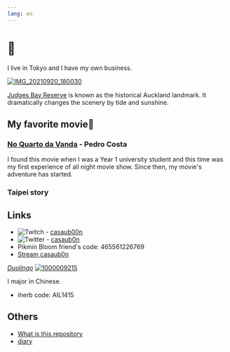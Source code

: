 ```yaml
---
lang: en
---
```


# 👋

I live in Tokyo and I have my own business.

[![IMG_20210920_180030](https://github.com/casaub0n/casaub0n/assets/6220791/5277e375-9143-46de-97dd-18397784a891)](https://maps.app.goo.gl/LAmsfYst8uxMWK9SA)

[Judges Bay Reserve](https://maps.app.goo.gl/LAmsfYst8uxMWK9SA) is known as the historical Auckland landmark. It dramatically changes the scenery by tide and sunshine.

## My favorite movie🍿

### [No Quarto da Vanda](https://www.imdb.com/title/tt0139500/) - Pedro Costa

I found this movie when I was a Year 1 university student and this time was my first experience of all night movie show.
Since then, my movie's adventure has started.

### Taipei story

## Links

- ![Twitch](https://img.shields.io/badge/Twitch-%239146FF.svg?style=for-the-badge&logo=Twitch&logoColor=white) - [casaub00n](https://www.twitch.tv/casaub0nn)
- ![Twitter](https://img.shields.io/badge/Twitter-%231DA1F2.svg?style=for-the-badge&logo=Twitter&logoColor=white) - [casaub0n](https://twitter.com/casaub0n)
- Pikmin Bloom friend's code: 465561226769
- [Stream casaub0n](https://steamcommunity.com/id/casaub0n/)

_[Duolingo](https://www.duolingo.com/profile/casaub00n?via=share_profile_link)_
[![1000009215](https://github.com/user-attachments/assets/2c77b80c-e6b7-4367-848c-bc621b102be5)](https://www.duolingo.com/profile/casaub00n?via=share_profile_link)

I major in Chinese.

- iherb code: AIL1415

## Others

- [What is this repository](./devdoc.md)
- [diary](./packages/diary/)
